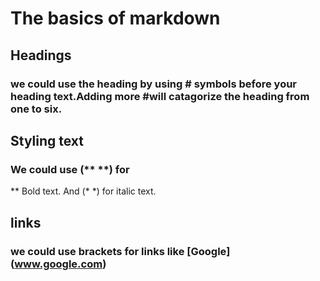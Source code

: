 # The basics of markdown

## Headings

### we could use the heading by using # symbols before your heading text.Adding more #will catagorize the heading from one to six.

## Styling text

### We could use (** **) for 
** Bold text.
And (* *) for italic text.

## links

### we could use brackets for links like [Google] (www.google.com)
